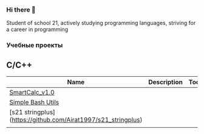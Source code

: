 ### Hi there 👋
Student of school 21, actively studying programming languages, striving for a career in programming

### Учебные проекты
## C/C++
| Name          | Description        | Tools |
| ------------- |:------------------:| -----:|
|[SmartCalc_v1.0](https://github.com/Airat1997/SmartCalc_v1.0) |     |  |
|[Simple Bash Utils](https://github.com/Airat1997/Simple-Bash-Utils)     |  |    |
|[s21 stringplus] (https://github.com/Airat1997/s21_stringplus)|          |     |
| | | |
